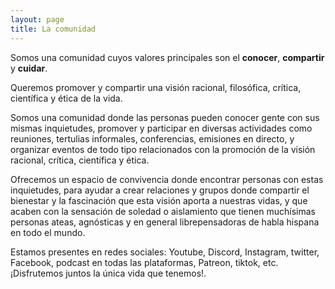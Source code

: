 ```yaml
---
layout: page
title: La comunidad
---
```


Somos una comunidad cuyos valores principales son el __conocer__, __compartir__ y __cuidar__.

Queremos promover y compartir una visión racional, filosófica, crítica, científica y ética de la vida. 

Somos una comunidad donde las personas pueden conocer gente con sus mismas inquietudes, promover y participar en diversas actividades como reuniones, tertulias informales, conferencias, emisiones en directo, y organizar eventos de todo tipo relacionados con la promoción de la visión racional, crítica, científica y ética.

Ofrecemos un espacio de convivencia donde encontrar personas con estas inquietudes, para ayudar a crear relaciones y grupos donde compartir el bienestar y la fascinación que esta visión aporta a nuestras vidas, y que acaben con la sensación de soledad o aislamiento que tienen muchísimas personas ateas, agnósticas y en general librepensadoras de habla hispana en todo el mundo.

Estamos presentes en redes sociales: Youtube, Discord, Instagram, twitter, Facebook, podcast en todas las plataformas, Patreon, tiktok, etc.
¡Disfrutemos juntos la única vida que tenemos!.
